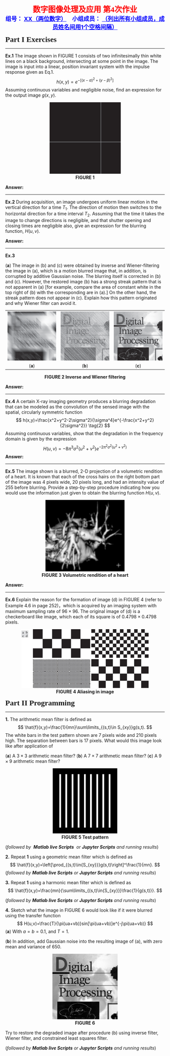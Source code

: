 <center><font face="微软雅黑" size=5 color=red><b>数字图像处理及应用 第4次作业</b></font></center>

<center><font face=“微软雅黑" size=4 color = blue><b>组号： <u>XX（两位数字）</u>&emsp;小组成员： <u>（列出所有小组成员，成员姓名间用1个空格间隔）</u></b></font></center>



<font face = "微软雅黑" size= 5><b>Part I Exercises</b></font>

***

**Ex.1** The image shown in FIGURE 1 consists of two infinitesimally thin white lines on a black background, intersecting at some point in the image. The image is input into a linear, position invariant system with the impulse response given as Eq.1.
$$
h(x,y)=e^{-[(x-\alpha)^2+(y-\beta)^2]} \tag{1}
$$
Assuming continuous variables and negligible noise, find an expression for the output image $g(x,y)$. 

<div align=center><img src="./images/FigP0523.png" alt="FigP0523" style="zoom:100%;"></div>

<div align=center><b>FIGURE 1</b></div>

**Answer:**









***

**Ex.2** During acquisition, an image undergoes uniform linear motion in the vertical direction for a time $T_1$. The direction of motion then switches to the horizontal direction for a time interval $T_2$. Assuming that the time it takes the image to change directions is negligible, and that shutter opening and closing times are negligible also, give an expression for the blurring function, $H(u,v)$.

**Answer:**









***

**Ex.3** 

(**a**) The image in (b) and (c) were obtained by inverse and Wiener-filtering the image in (a), which is a motion blurred image that, in addition, is corrupted by additive Gaussian noise. The blurring itself is corrected in (b) and (c). However, the restored image (b) has a strong streak pattern that is not apparent in (a) [for example, compare the area of constant white in the top right of (b) with the corresponding are in (a).] On the other hand, the streak pattern does not appear in (c). Explain how this pattern originated and why Wiener filter can avoid it.

<table frame=void rules=none>
<tr>
    <td style="border:none;"><div align=center><img src="./images/Fig0529(g).png" alt="Fig0529(g)" style="zoom:100%;"></div></td>
    <td style="border:none;"><div align=center><img src="./images/Fig0529(h).png" alt="Fig0529(h)" style="zoom:100%;"></div></td>
    <td style="border:none; border-collapse:collapse;"><div align=center><img src="./images/Fig0529(i).png" alt="Fig0529(i)" style="zoom:100%;"></div></td>
</tr>
<tr>
    <td style="border: none;"><div align=center>(<b>a</b>)</div></td>
    <td style="border: none;"><div align=center>(<b>b</b>)</div></td>
    <td style="border: none;"><div align=center>(<b>c</b>)</div></td>  
</tr>
</table>

<div align=center><b>FIGURE 2 Inverse and Wiener filtering</b></div>

**Answer:**











***

**Ex.4** A certain X-ray imaging geometry produces a blurring degradation that can be modeled as the convolution of the sensed image with the spatial, circularly symmetric function
$$
h(x,y)=\frac{x^2+y^2-2\sigma^2}{\sigma^4}e^{-\frac{x^2+y^2}{2\sigma^2}} \tag{2}
$$
Assuming continuous variables, show that the degradation in the frequency domain is given by the expression
$$
H(u,v)=-8\pi^3\sigma^2(u^2+v^2)e^{-2\pi^2\sigma^2(u^2+v^2)} \tag{3}
$$
**Answer:**











***

**Ex.5** The image shown is a blurred, 2-D projection of a volumetric rendition of a heart. It is known that each of the cross hairs on the right bottom part of the image was 4 pixels wide, 20 pixels long, and had an intensity value of 255 before blurring. Provide a step-by-step procedure indicating how you would use the information just given to obtain the blurring function $H(u,v)$.

<div align=center><img src="./images/FigP0520.png" alt="FigP0520" style="zoom:40%;"></div>

<div align=center><b>FIGURE 3 Volumetric rendition of a heart</b></div>





**Answer:**











***

**Ex.6** Explain the reason for the formation of image (d) in FIGURE 4 (refer to Example 4.6 in page 252)，which is acquired by an imaging system with maximum sampling rate of $96\times 96$. The original image of (d) is a checkerboard like image, which each of its square is of $0.4798\times 0.4798$ pixels.

<div align=center><img src="./images/Fig0416.png" alt="Fig0416" style="zoom:100%;"></div>


<div align=center><b>FIGURE 4 Aliasing in image</b></div>







<div STYLE="page-break-after: always;"></div>

<font face = "微软雅黑"  size= 5><b>Part II Programming</b></font>

***

**1.** The arithmetic mean filter is defined as
$$
\hat{f}(x,y)=\frac{1}{mn}\sum\limits_{(s,t)\in S_{xy}}g(s,t).
$$
The white bars in the test pattern shown are 7 pixels wide and 210 pixels high. The separation between bars is 17 pixels. What would this image look like after application of

(**a**) A $3\times 3$ arithmetic mean filter?
(**b**) A $7\times 7$ arithmetic mean filter?
(**c**) A $9\times 9$ arithmetic mean filter? 

<div align=center><img src="./images/FigP0501.png" alt="FigP0501" style="zoom:80%;"></div>

<div align=center><b>FIGURE 5 Test pattern</b></div>

(*followed by  **Matlab live Scripts**  or **Jupyter Scripts** and running results*)

**2.**   Repeat **1** using a geometric mean filter which is defined as 
$$
\hat{f}(x,y)=\left[\prod_{(s,t)\in{S_{xy}}}g(s,t)\right]^\frac{1}{mn}.
$$
(*followed by **Matlab live Scripts** or **Jupyter Scripts** and running results*)

**3.**   Repeat **1** using a harmonic mean filter which is defined as 
$$
\hat{f}(x,y)=\frac{mn}{\sum\limits_{(s,t)\in{S_{xy}}}\frac{1}{g(s,t)}}.
$$

(*followed by **Matlab live Scripts** or **Jupyter Scripts** and running results*)

**4.**  Sketch what the image in FIGURE 6 would look like if it were blurred using the transfer function
$$
H(u,v)=\frac{T}{\pi(ua+vb)}sin[\pi(ua+vb)]e^{-j\pi(ua+vb)}
$$
(**a**) With $a=b=0.1$, and $T=1$.

(**b**) In addition, add Gaussian noise into the resulting image of (a), with zero mean and variance of 650.

<center class="half"><img src="./images/Fig0526(a).png" alt="Fig0526(a)" style="zoom:30%"></center>

<div align=center><b>FIGURE 6</b></div>

Try to restore the degraded image after procedure (b) using inverse filter, Wiener filter, and constrained least squares filter.

(*followed by  **Matlab live Scripts**  or **Jupyter Scripts** and running results*)

